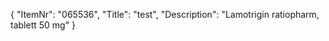 {
  "ItemNr": "065536",
  "Title": "test",
  "Description": "Lamotrigin ratiopharm, tablett 50 mg"
}